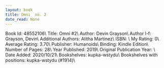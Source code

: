 ```yaml
---
layout: book
title: Omni  no. 2
date_read: None
---
```


Book Id: 48552106\ 
Title: Omni #2\ 
Author: Devin Grayson\ 
Author l-f: Grayson, Devin\ 
Additional Authors: Alitha Martinez\ 
ISBN: \ 
My Rating: 0\ 
Average Rating: 3.70\ 
Publisher: Humanoids\ 
Binding: Kindle Edition\ 
Number of Pages: 28\ 
Year Published: 2019\ 
Original Publication Year: \ 
Date Added: 2020/10/21\ 
Bookshelves: kupka-wstydu\ 
Bookshelves with positions: kupka-wstydu (#1914)\ 

